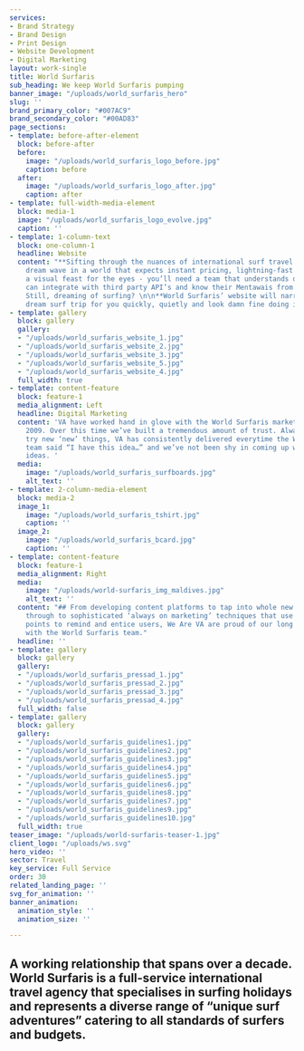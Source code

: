 ```yaml
---
services:
- Brand Strategy
- Brand Design
- Print Design
- Website Development
- Digital Marketing
layout: work-single
title: World Surfaris
sub_heading: We keep World Surfaris pumping
banner_image: "/uploads/world_surfaris_hero"
slug: ''
brand_primary_color: "#007AC9"
brand_secondary_color: "#00AD83"
page_sections:
- template: before-after-element
  block: before-after
  before:
    image: "/uploads/world_surfaris_logo_before.jpg"
    caption: before
  after:
    image: "/uploads/world_surfaris_logo_after.jpg"
    caption: after
- template: full-width-media-element
  block: media-1
  image: "/uploads/world_surfaris_logo_evolve.jpg"
  caption: ''
- template: 1-column-text
  block: one-column-1
  headline: Website
  content: "**Sifting through the nuances of international surf travel to find you
    dream wave in a world that expects instant pricing, lightning-fast loading and
    a visual feast for the eyes - you’ll need a team that understands data hierarchy,
    can integrate with third party API’s and know their Mentawais from their Maldives.**\n\n##
    Still, dreaming of surfing? \n\n**World Surfaris’ website will narrow down your
    dream surf trip for you quickly, quietly and look damn fine doing it.**"
- template: gallery
  block: gallery
  gallery:
  - "/uploads/world_surfaris_website_1.jpg"
  - "/uploads/world_surfaris_website_2.jpg"
  - "/uploads/world_surfaris_website_3.jpg"
  - "/uploads/world_surfaris_website_5.jpg"
  - "/uploads/world_surfaris_website_4.jpg"
  full_width: true
- template: content-feature
  block: feature-1
  media_alignment: Left
  headline: Digital Marketing
  content: 'VA have worked hand in glove with the World Surfaris marketing team since
    2009. Over this time we’ve built a tremendous amount of trust. Always ready to
    try new ‘new’ things, VA has consistently delivered everytime the World Surfaris
    team said “I have this idea…” and we’ve not been shy in coming up with our own
    ideas. '
  media:
    image: "/uploads/world_surfaris_surfboards.jpg"
    alt_text: ''
- template: 2-column-media-element
  block: media-2
  image_1:
    image: "/uploads/world_surfaris_tshirt.jpg"
    caption: ''
  image_2:
    image: "/uploads/world_surfaris_bcard.jpg"
    caption: ''
- template: content-feature
  block: feature-1
  media_alignment: Right
  media:
    image: "/uploads/world-surfaris_img_maldives.jpg"
    alt_text: ''
  content: "## From developing content platforms to tap into whole new demographics
    through to sophisticated ‘always on marketing’ techniques that use multiple trigger
    points to remind and entice users, We Are VA are proud of our long standing friendship
    with the World Surfaris team."
  headline: ''
- template: gallery
  block: gallery
  gallery:
  - "/uploads/world_surfaris_pressad_1.jpg"
  - "/uploads/world_surfaris_pressad_2.jpg"
  - "/uploads/world_surfaris_pressad_3.jpg"
  - "/uploads/world_surfaris_pressad_4.jpg"
  full_width: false
- template: gallery
  block: gallery
  gallery:
  - "/uploads/world_surfaris_guidelines1.jpg"
  - "/uploads/world_surfaris_guidelines2.jpg"
  - "/uploads/world_surfaris_guidelines3.jpg"
  - "/uploads/world_surfaris_guidelines4.jpg"
  - "/uploads/world_surfaris_guidelines5.jpg"
  - "/uploads/world_surfaris_guidelines6.jpg"
  - "/uploads/world_surfaris_guidelines8.jpg"
  - "/uploads/world_surfaris_guidelines7.jpg"
  - "/uploads/world_surfaris_guidelines9.jpg"
  - "/uploads/world_surfaris_guidelines10.jpg"
  full_width: true
teaser_image: "/uploads/world-surfaris-teaser-1.jpg"
client_logo: "/uploads/ws.svg"
hero_video: ''
sector: Travel
key_service: Full Service
order: 30
related_landing_page: ''
svg_for_animation: ''
banner_animation:
  animation_style: ''
  animation_size: ''

---
```

## A working relationship that spans over a decade. World Surfaris is a full-service international travel agency that specialises in surfing holidays and represents a diverse range of “unique surf adventures” catering to all standards of surfers and budgets.